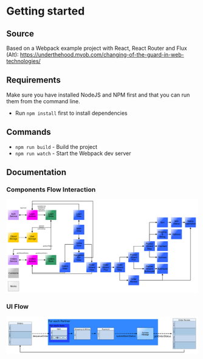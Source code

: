 # Getting started

## Source 
Based on a Webpack example project with React, React Router and Flux (Alt): https://underthehood.myob.com/changing-of-the-guard-in-web-technologies/

## Requirements
Make sure you have installed NodeJS and NPM first and that you can run them from the command line.
* Run `npm install` first to install dependencies

## Commands
* `npm run build` - Build the project
* `npm run watch` - Start the Webpack dev server

## Documentation

### Components Flow Interaction

![UIFlow](docs/ComponentsFlowInteraction.png)

### UI Flow

![UIFlow](docs/UIFlow.png)